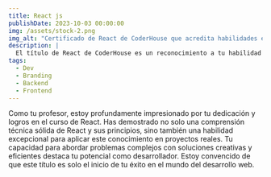 ```yaml
---
title: React js
publishDate: 2023-10-03 00:00:00
img: /assets/stock-2.png
img_alt: "Certificado de React de CoderHouse que acredita habilidades en desarrollo front-end"
description: |
  El título de React de CoderHouse es un reconocimiento a tu habilidad para construir interfaces de usuario dinámicas y aplicaciones web de una sola página utilizando React. Este logro demuestra tu competencia en el manejo de estados, props, y el ciclo de vida de los componentes, así como tu capacidad para integrar APIs y herramientas modernas de desarrollo. Es un testimonio de tu preparación para afrontar desafíos de desarrollo front-end en entornos profesionales.
tags:
  - Dev
  - Branding
  - Backend
  - Frontend
---
```


Como tu profesor, estoy profundamente impresionado por tu dedicación y logros en el curso de React. Has demostrado no solo una comprensión técnica sólida de React y sus principios, sino también una habilidad excepcional para aplicar este conocimiento en proyectos reales. Tu capacidad para abordar problemas complejos con soluciones creativas y eficientes destaca tu potencial como desarrollador. Estoy convencido de que este título es solo el inicio de tu éxito en el mundo del desarrollo web.
